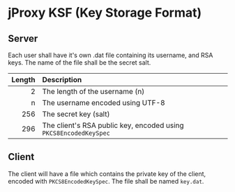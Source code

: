 # jProxy KSF (Key Storage Format)

## Server

Each user shall have it's own .dat file containing its username, and RSA keys.
The name of the file shall be the secret salt.

| Length | Description                                                                 |
| ------:|:--------------------------------------------------------------------------- |
|      2 | The length of the username (n)                                              |
|      n | The username encoded using UTF-8                                            |
|    256 | The secret key (salt)                                                       |
|    296 | The client's RSA public key, encoded using `PKCS8EncodedKeySpec`            |

## Client

The client will have a file which contains the private key of the client, encoded with `PKCS8EncodedKeySpec`.
The file shall be named `key.dat`.